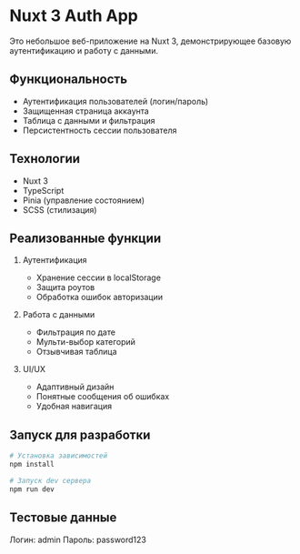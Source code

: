 # Nuxt 3 Auth App

Это небольшое веб-приложение на Nuxt 3, демонстрирующее базовую аутентификацию и работу с данными.

## Функциональность

- Аутентификация пользователей (логин/пароль)
- Защищенная страница аккаунта
- Таблица с данными и фильтрация
- Персистентность сессии пользователя

## Технологии

- Nuxt 3
- TypeScript
- Pinia (управление состоянием)
- SCSS (стилизация)

## Реализованные функции

1. Аутентификация
   - Хранение сессии в localStorage
   - Защита роутов
   - Обработка ошибок авторизации

2. Работа с данными
   - Фильтрация по дате
   - Мульти-выбор категорий
   - Отзывчивая таблица

3. UI/UX
   - Адаптивный дизайн
   - Понятные сообщения об ошибках
   - Удобная навигация

## Запуск для разработки

```bash
# Установка зависимостей
npm install

# Запуск dev сервера
npm run dev
```

## Тестовые данные

Логин: admin
Пароль: password123
